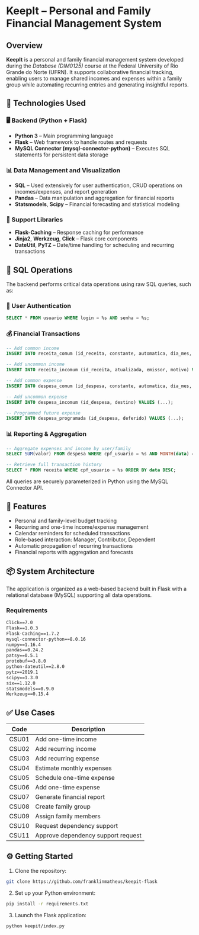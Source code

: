 # KeepIt – Personal and Family Financial Management System

## Overview

**KeepIt** is a personal and family financial management system developed during the *Database (DIM0125)* course at the Federal University of Rio Grande do Norte (UFRN). It supports collaborative financial tracking, enabling users to manage shared incomes and expenses within a family group while automating recurring entries and generating insightful reports.

## 🔧 Technologies Used

### 🖥️ Backend (Python + Flask)

- **Python 3** – Main programming language  
- **Flask** – Web framework to handle routes and requests  
- **MySQL Connector (mysql-connector-python)** – Executes SQL statements for persistent data storage  

### 📊 Data Management and Visualization

- **SQL** – Used extensively for user authentication, CRUD operations on incomes/expenses, and report generation  
- **Pandas** – Data manipulation and aggregation for financial reports  
- **Statsmodels**, **Scipy** – Financial forecasting and statistical modeling  

### 🧰 Support Libraries

- **Flask-Caching** – Response caching for performance  
- **Jinja2**, **Werkzeug**, **Click** – Flask core components  
- **DateUtil**, **PyTZ** – Date/time handling for scheduling and recurring transactions  

## 💾 SQL Operations

The backend performs critical data operations using raw SQL queries, such as:

### 🔐 User Authentication
```sql
SELECT * FROM usuario WHERE login = %s AND senha = %s;
```

### 💰 Financial Transactions
```sql
-- Add common income
INSERT INTO receita_comum (id_receita, constante, automatica, dia_mes, status) VALUES (...);

-- Add uncommon income
INSERT INTO receita_incomum (id_receita, atualizada, emissor, motivo) VALUES (...);

-- Add common expense
INSERT INTO despesa_comum (id_despesa, constante, automatica, dia_mes, status) VALUES (...);

-- Add uncommon expense
INSERT INTO despesa_incomum (id_despesa, destino) VALUES (...);

-- Programmed future expense
INSERT INTO despesa_programada (id_despesa, deferido) VALUES (...);
```

### 📊 Reporting & Aggregation
```sql
-- Aggregate expenses and income by user/family
SELECT SUM(valor) FROM despesa WHERE cpf_usuario = %s AND MONTH(data) = %s;

-- Retrieve full transaction history
SELECT * FROM receita WHERE cpf_usuario = %s ORDER BY data DESC;
```

All queries are securely parameterized in Python using the MySQL Connector API.

## 🚀 Features
- Personal and family-level budget tracking
- Recurring and one-time income/expense management
- Calendar reminders for scheduled transactions
- Role-based interaction: Manager, Contributor, Dependent
- Automatic propagation of recurring transactions
- Financial reports with aggregation and forecasts

## 📦 System Architecture
The application is organized as a web-based backend built in Flask with a relational database (MySQL) supporting all data operations.

### Requirements

```txt
Click==7.0
Flask==1.0.3
Flask-Caching==1.7.2
mysql-connector-python==8.0.16
numpy==1.16.4
pandas==0.24.2
patsy==0.5.1
protobuf==3.8.0
python-dateutil==2.8.0
pytz==2019.1
scipy==1.3.0
six==1.12.0
statsmodels==0.9.0
Werkzeug==0.15.4
```

## ✅ Use Cases

| Code  | Description                        |
| ----- | ---------------------------------- |
| CSU01 | Add one-time income                |
| CSU02 | Add recurring income               |
| CSU03 | Add recurring expense              |
| CSU04 | Estimate monthly expenses          |
| CSU05 | Schedule one-time expense          |
| CSU06 | Add one-time expense               |
| CSU07 | Generate financial report          |
| CSU08 | Create family group                |
| CSU09 | Assign family members              |
| CSU10 | Request dependency support         |
| CSU11 | Approve dependency support request |

## ⚙️ Getting Started

1. Clone the repository:

```bash
git clone https://github.com/franklinmatheus/keepit-flask
```

2. Set up your Python environment:

```bash
pip install -r requirements.txt
```

3. Launch the Flask application:

```bash
python keepit/index.py
```
